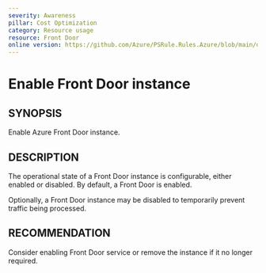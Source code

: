 ```yaml
---
severity: Awareness
pillar: Cost Optimization
category: Resource usage
resource: Front Door
online version: https://github.com/Azure/PSRule.Rules.Azure/blob/main/docs/en/rules/Azure.FrontDoor.State.md
---
```


# Enable Front Door instance

## SYNOPSIS

Enable Azure Front Door instance.

## DESCRIPTION

The operational state of a Front Door instance is configurable, either enabled or disabled.
By default, a Front Door is enabled.

Optionally, a Front Door instance may be disabled to temporarily prevent traffic being processed.

## RECOMMENDATION

Consider enabling Front Door service or remove the instance if it no longer required.
